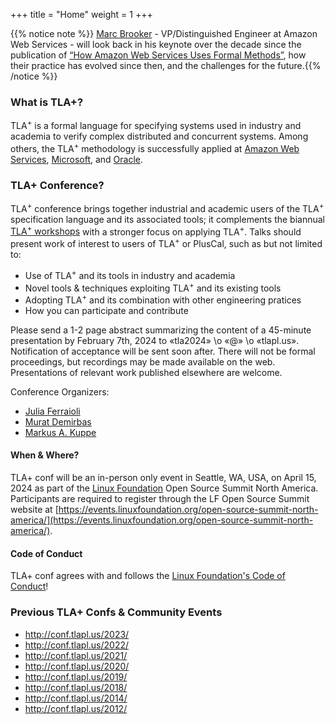+++
title = "Home"
weight = 1
+++
<!--
{{% notice note %}} The <a href="/2020/">schedule</a> of the TLA+ Community Event 2020 has been posted! {{% /notice %}}
-->

{{% notice note %}} <a href="https://www.linkedin.com/in/marc-brooker-b431772b/">Marc Brooker</a> - VP/Distinguished Engineer at Amazon Web Services - will look back in his keynote over the decade since the publication of <a href="https://www.amazon.science/publications/how-amazon-web-services-uses-formal-methods">“How Amazon Web Services Uses Formal Methods”</a>, how their practice has evolved since then, and the challenges for the future.{{% /notice %}}

### What is TLA+?
<!-- Point at industrial success stories of TLA+ (Amazon/Microsoft/...) -->
TLA<sup>+</sup> is a formal language for specifying systems used in industry and academia to verify complex distributed and concurrent systems. Among others, the TLA<sup>+</sup> methodology is successfully applied at [Amazon Web Services](http://lamport.azurewebsites.net/tla/amazon-excerpt.html), [Microsoft](https://azure.microsoft.com/en-us/blog/azure-cosmos-db-pushing-the-frontier-of-globally-distributed-databases/), and [Oracle](https://www.oracle.com).

### TLA+ Conference?

TLA<sup>+</sup> conference brings together industrial and academic users of the TLA<sup>+</sup> specification language and its associated tools; it complements the biannual [TLA<sup>+</sup> workshops](http://tla2018.loria.fr/) with a stronger focus on applying TLA<sup>+</sup>. Talks should present work of interest to users of TLA<sup>+</sup> or PlusCal, such as but not limited to:

* Use of TLA<sup>+</sup> and its tools in industry and academia
* Novel tools & techniques exploiting TLA<sup>+</sup> and its existing tools
* Adopting TLA<sup>+</sup> and its combination with other engineering pratices
* How you can participate and contribute 

Please send a 1-2 page abstract summarizing the content of a 45-minute presentation by February 7th, 2024 to «tla2024» \o «@» \o «tlapl.us».  Notification of acceptance will be sent soon after.  There will not be formal proceedings, but recordings may be made available on the web.  Presentations of relevant work published elsewhere are welcome.

Conference Organizers: 

* [Julia Ferraioli](https://www.linkedin.com/in/juliaferraioli/)
* [Murat Demirbas](https://cse.buffalo.edu/~demirbas/)
* [Markus A. Kuppe](https://www.linkedin.com/in/markus-kuppe-643559180)

#### When & Where?

TLA+ conf will be an in-person only event in Seattle, WA, USA, on April 15, 2024 as part of the [Linux Foundation](https://www.linuxfoundation.org/) Open Source Summit North America.  Participants are required to register through the LF Open Source Summit website at [https://events.linuxfoundation.org/open-source-summit-north-america/](https://events.linuxfoundation.org/open-source-summit-north-america/).

#### Code of Conduct

TLA+ conf agrees with and follows the [Linux Foundation's Code of Conduct](https://events.linuxfoundation.org/open-source-summit-north-america/attend/code-of-conduct/)!

### Previous TLA+ Confs & Community Events

* http://conf.tlapl.us/2023/
* http://conf.tlapl.us/2022/
* http://conf.tlapl.us/2021/
* http://conf.tlapl.us/2020/
* http://conf.tlapl.us/2019/
* http://conf.tlapl.us/2018/
* http://conf.tlapl.us/2014/
* http://conf.tlapl.us/2012/
